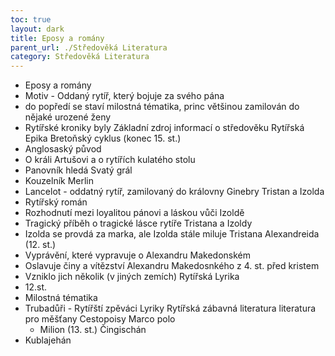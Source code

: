 ```yaml
---
toc: true
layout: dark
title: Eposy a romány  
parent_url: ./Středověká Literatura 
category: Středověká Literatura 
---
```

* Eposy a romány 
* Motiv - Oddaný rytíř, který bojuje za svého pána
* do popředí se staví milostná tématika, princ většinou zamilován do nějaké urozené ženy
* Rytířské kroniky byly Základní zdroj informací o středověku
Rytířská Epika
Bretoňský cyklus (konec 15. st.)
* Anglosaský původ
* O králi Artušovi a o rytířích kulatého stolu
* Panovník hledá Svatý grál
* Kouzelník Merlin
* Lancelot - oddatný rytíř, zamilovaný do královny Ginebry
Tristan a Izolda
* Rytířský román
* Rozhodnutí mezi loyalitou pánovi a láskou vůči Izoldě
* Tragický příběh o tragické lásce rytíře Tristana a Izoldy
* Izolda se provdá za marka, ale Izolda stále miluje Tristana
Alexandreida (12. st.)
* Vyprávění, které vypravuje o Alexandru Makedonském
* Oslavuje činy a vítězství Alexandru Makedosnkého z 4. st. před kristem
* Vzniklo jich několik (v jiných zemích)
Rytířská Lyrika
* 12.st. 
* Milostná tématika
* Trubadůři - Rytířští zpěváci Lyriky
Rytířská zábavná literatura
literatura pro měšťany
Cestopoisy
Marco polo
  * Milion (13. st.)
Čingischán
* Kublajehán
